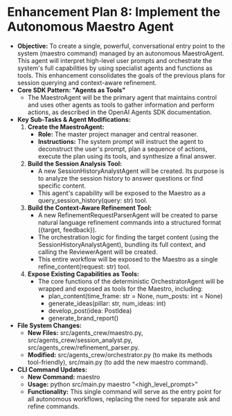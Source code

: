 # **Enhancement Plan 8: Implement the Autonomous Maestro Agent**

* **Objective:** To create a single, powerful, conversational entry point to the system (maestro command) managed by an autonomous MaestroAgent. This agent will interpret high-level user prompts and orchestrate the system's full capabilities by using specialist agents and functions as tools. This enhancement consolidates the goals of the previous plans for session querying and context-aware refinement.  
* **Core SDK Pattern: "Agents as Tools"**  
  * The MaestroAgent will be the primary agent that maintains control and uses other agents as tools to gather information and perform actions, as described in the OpenAI Agents SDK documentation.  
* **Key Sub-Tasks & Agent Modifications:**  
  1. **Create the MaestroAgent:**  
     * **Role:** The master project manager and central reasoner.  
     * **Instructions:** The system prompt will instruct the agent to deconstruct the user's prompt, plan a sequence of actions, execute the plan using its tools, and synthesize a final answer.  
  2. **Build the Session Analysis Tool:**  
     * A new SessionHistoryAnalystAgent will be created. Its purpose is to analyze the session history to answer questions or find specific content.  
     * This agent's capability will be exposed to the Maestro as a query\_session\_history(query: str) tool.  
  3. **Build the Context-Aware Refinement Tool:**  
     * A new RefinementRequestParserAgent will be created to parse natural language refinement commands into a structured format ({target, feedback}).  
     * The orchestration logic for finding the target content (using the SessionHistoryAnalystAgent), bundling its full context, and calling the ReviewerAgent will be created.  
     * This entire workflow will be exposed to the Maestro as a single refine\_content(request: str) tool.  
  4. **Expose Existing Capabilities as Tools:**  
     * The core functions of the deterministic OrchestratorAgent will be wrapped and exposed as tools for the Maestro, including:  
       * plan\_content(time\_frame: str \= None, num\_posts: int \= None)  
       * generate\_ideas(pillar: str, num\_ideas: int)  
       * develop\_post(idea: PostIdea)  
       * generate\_brand\_report()  
* **File System Changes:**  
  * **New Files:** src/agents\_crew/maestro.py, src/agents\_crew/session\_analyst.py, src/agents\_crew/refinement\_parser.py.  
  * **Modified:** src/agents\_crew/orchestrator.py (to make its methods tool-friendly), src/main.py (to add the new maestro command).  
* **CLI Command Updates:**  
  * **New Command:** maestro  
  * **Usage:** python src/main.py maestro "\<high\_level\_prompt\>"  
  * **Functionality:** This single command will serve as the entry point for all autonomous workflows, replacing the need for separate ask and refine commands.